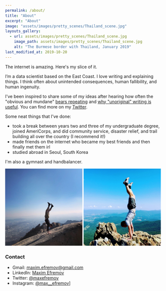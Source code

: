 ```yaml
---
permalink: /about/
title: "About"
excerpt: "About"
image: "assets/images/pretty_scenes/Thailand_scene.jpg"
layouts_gallery:
  - url: assets/images/pretty_scenes/Thailand_scene.jpg
    image_path: assets/images/pretty_scenes/Thailand_scene.jpg
    alt: "The Burmese border with Thailand, January 2019"
last_modified_at: 2019-10-20
---
```


The internet is amazing. Here's my slice of it.

I’m a data scientist based on the East Coast. I love writing and explaining things. I think often about unintended consequences, human fallibility, and human ingenuity.

I've been inspired to share some of my ideas after hearing how often the "obvious and mundane" [bears repeating](https://guzey.com/personal/why-have-a-blog/#but-i-don-t-have-anything-original-to-say-and-i-would-be-just-repeating-things-said-elsewhere-on-the-internet) and [why "unoriginal" writing is useful](https://guzey.com/personal/why-have-a-blog/#but-i-don-t-have-anything-original-to-say-and-i-would-be-just-repeating-things-said-elsewhere-on-the-internet). You can find more on my [Twitter](https://twitter.com/maxefremov).

Some neat things that I’ve done:

- took a break between years two and three of my undergraduate degree, joined AmeriCorps, and did community service, disaster relief, and trail building all over the country (I recommend it!)
- made friends on the internet who became my best friends and then finally met them irl
- studied abroad in Seoul, South Korea

I'm also a gymnast and handbalancer.

<center>
<img src="/assets/images/handstands/bukhansan.jpg" alt="Bukhansan, Seoul, Korea" width="250"/>

<img src="/assets/images/handstands/shenandoah.jpg" alt="Shenendoah, Virgina" width="250"/>
</center>


### Contact
- Gmail: [maxim.efremov@gmail.com](mailto:maxim.efremov@gmail.com)
- LinkedIn: [Maxim Efremov](https://www.linkedin.com/in/maxim-efremov/)
- Twitter: [@maxefremov](https://twitter.com/maxefremov)
- Instagram: [@max__efremov](https://www.instagram.com/max__efremov/)]